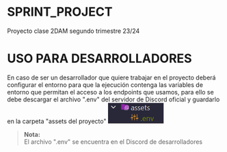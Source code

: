 # SPRINT_PROJECT
Proyecto clase 2DAM segundo trimestre 23/24
# USO PARA DESARROLLADORES
En caso de ser un desarrollador que quiere trabajar en el proyecto deberá configurar el entorno 
para que la ejecución contenga las variables de entorno que permitan el acceso a los endpoints que 
usamos, para ello se debe descargar el archivo ".env" del servidor de Discord oficial y guardarlo 
en la carpeta "assets del proyecto"
![assets_env_screenshot](static/assets_env_screenshot.png)

> **Nota:** </br>
> El archivo ".env" se encuentra en el Discord de desarrolladores
